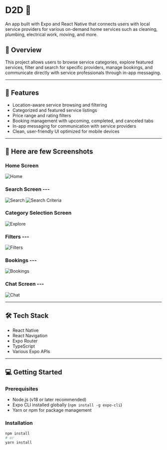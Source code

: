 # D2D 🚚

An app built with Expo and React Native that connects users with local service providers for various on-demand home services such as cleaning, plumbing, electrical work, moving, and more.

## 📱 Overview

This project allows users to browse service categories, explore featured services, filter and search for specific providers, manage bookings, and communicate directly with service professionals through in-app messaging.

---

## 🚀 Features

- Location-aware service browsing and filtering  
- Categorized and featured service listings  
- Price range and rating filters  
- Booking management with upcoming, completed, and canceled tabs  
- In-app messaging for communication with service providers  
- Clean, user-friendly UI optimized for mobile devices

---

## 📸 Here are few Screenshots

### Home Screen  
![Home](assets/images/home.png)

### Search Screen --- 
![Search](assets/images/Search.png)
![Search Criteria](assets/images/SC.png)

### Category Selection  Screen  
![Explore](assets/images/CSScreen.png)

### Filters  ---
![Filters](assets/images/filters.png)

### Bookings ---  
![Bookings](assets/images/Myookings.png)

### Chat Screen  ---
![Chat](assets/images/Chat.png)

---

## 🛠️ Tech Stack

- React Native  
- React Navigation  
- Expo Router  
- TypeScript  
- Various Expo APIs

---

## 💻 Getting Started

### Prerequisites

- Node.js (v18 or later recommended)  
- Expo CLI installed globally (`npm install -g expo-cli`)  
- Yarn or npm for package management


### 

### Installation

```bash
npm install
# or
yarn install
